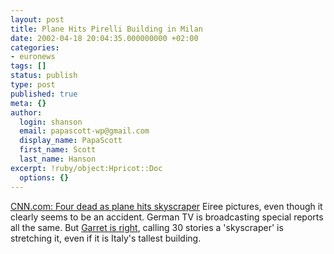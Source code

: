 ```yaml
---
layout: post
title: Plane Hits Pirelli Building in Milan
date: 2002-04-18 20:04:35.000000000 +02:00
categories:
- euronews
tags: []
status: publish
type: post
published: true
meta: {}
author:
  login: shanson
  email: papascott-wp@gmail.com
  display_name: PapaScott
  first_name: Scott
  last_name: Hanson
excerpt: !ruby/object:Hpricot::Doc
  options: {}
---
```

<p><a href="http://www.cnn.com/2002/WORLD/europe/04/18/italy.milan/index.html">CNN.com: Four dead as plane hits skyscraper</a> Eiree pictures, even though it clearly seems to be an accident. German TV is broadcasting special reports all the same. But <a href="http://www.dangerousmeta.com/posts/02/20020418">Garret is right</a>, calling 30 stories a 'skyscraper' is stretching it, even if it is Italy's tallest building.</p>
